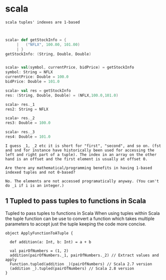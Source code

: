 
# scala


```
scala tuples' indexes are 1-based


```


```scala

scala> def getStockInfo = {
     |   ("NFLX", 100.00, 101.00)
     | }
getStockInfo: (String, Double, Double)


scala> val(symbol, currentPrice, bidPrice) = getStockInfo
symbol: String = NFLX
currentPrice: Double = 100.0
bidPrice: Double = 101.0

scala> val res = getStockInfo
res: (String, Double, Double) = (NFLX,100.0,101.0)

scala> res._1
res2: String = NFLX

scala> res._2
res3: Double = 100.0

scala> res._3
res4: Double = 101.0

```


```
I guess _1, _2 etc it is short for "first", "second", and so on. (fst and snd for instance have historically been used for accessing the left and right part of a tuple). The index in an array on the other hand is an offset and the first element is usually at offset 0.

Are there any mathematical/programming benefits in having 1-based indexed tuples and not 0-based?

No. The elements are not accessed programatically anyway. (You can't do _i if i is an integer.)

```



## 1 Tupled to pass tuples to functions in Scala


Tupled to pass tuples to functions in Scala
When using tuples within Scala the tuple function can be use to convert a function which takes multiple parameters to accept just the tuple keeping the code more concise.

```
object ApplyFunctionToATuple {

  def addition(a: Int, b: Int) = a + b

  val pairOfNumbers = (1, 2)
  addition(pairOfNumbers._1, pairOfNumbers._2) // Extract values and apply
  Function.tupled(addition _)(pairOfNumbers) // Scala 2.7 version
  (addition _).tupled(pairOfNumbers) // Scala 2.8 version
}
```
